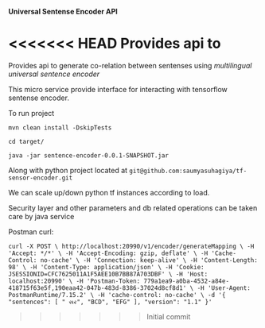 **Universal Sentense Encoder API**

<<<<<<< HEAD
Provides api to 
=======
Provides api to generate co-relation between sentenses using _multilingual universal sentence encoder_

This micro service provide interface for interacting with tensorflow sentense encoder.


To run project

`mvn clean install -DskipTests`

`cd target/`
 
`java -jar sentence-encoder-0.0.1-SNAPSHOT.jar`

Along with python project located at `git@github.com:saumyasuhagiya/tf-sensor-encoder.git`

We can scale up/down python tf instances according to load.

Security layer and other parameters and db related operations can be taken care by java service


Postman curl:

`curl -X POST \
   http://localhost:20990/v1/encoder/generateMapping \
   -H 'Accept: */*' \
   -H 'Accept-Encoding: gzip, deflate' \
   -H 'Cache-Control: no-cache' \
   -H 'Connection: keep-alive' \
   -H 'Content-Length: 98' \
   -H 'Content-Type: application/json' \
   -H 'Cookie: JSESSIONID=CFC7625011A1F5AEE10B7BB87A703DBF' \
   -H 'Host: localhost:20990' \
   -H 'Postman-Token: 779a1ea9-a0ba-4532-a84e-418715f63e5f,190eaa42-047b-483d-8386-37024d8cf8d1' \
   -H 'User-Agent: PostmanRuntime/7.15.2' \
   -H 'cache-control: no-cache' \
   -d '{
     "sentences": [
         " સર",
         "BCD",
         "EFG"
     ],
     "version": "1.1"
 }'`
>>>>>>> Initial commit
